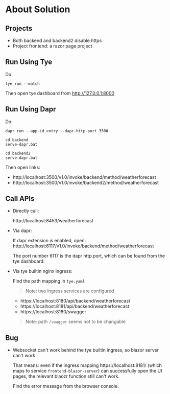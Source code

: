 # About Solution

## Projects

- Both backend and backend2 disable https
- Project frontend: a razor page project

## Run Using Tye

Do:

```shell
tye run --watch
```

Then open tye dashboard from http://127.0.0.1:8000

## Run Using Dapr

Do:

```shell
dapr run --app-id entry --dapr-http-port 3500

cd backend
serve-dapr.bat

cd backend2
serve-dapr.bat
```

Then open links: 

- http://localhost:3500/v1.0/invoke/backend/method/weatherforecast
- http://localhost:3500/v1.0/invoke/backend2/method/weatherforecast

## Call APIs

- Directly call:

  http://localhost:8453/weatherforecast

- Via dapr:

  If dapr extension is enabled, open:
  http://localhost:6117/v1.0/invoke/backend/method/weatherforecast

  The port number 6117 is the dapr http port, which can be found from the tye dashboard.

- Via tye builtin nginx ingress:

  Find the path mapping in `tye.yaml`

  > Note: two ingress services are configured

  - https://localhost:8180/api/backend/weatherforecast
  - https://localhost:8181/api/backend/weatherforecast
  - https://localhost:8180/swagger

  > Note: path `/swagger` seems not to be changable

## Bug

- Websocket can't work behind the tye builtin ingress, so blazor server can't work

  That means: even if the ingress mapping https://localhost:8181/
  (which maps to service `frontend-blazor-server`) can successfully open the UI
  pages, the relevant blaozr function still can't work.

  Find the error message from the browser console.
